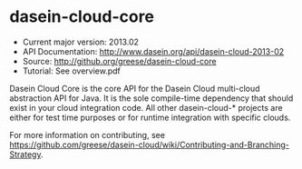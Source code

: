dasein-cloud-core
=================

* Current major version: 2013.02
* API Documentation: http://www.dasein.org/api/dasein-cloud-2013-02
* Source: http://github.org/greese/dasein-cloud-core
* Tutorial: See overview.pdf

Dasein Cloud Core is the core API for the Dasein Cloud multi-cloud abstraction API for Java. It is the sole compile-time
dependency that should exist in your cloud integration code. All other dasein-cloud-* projects are either for test time
purposes or for runtime integration with specific clouds.

For more information on contributing, see https://github.com/greese/dasein-cloud/wiki/Contributing-and-Branching-Strategy.